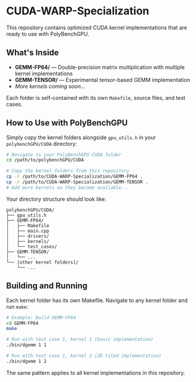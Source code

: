 # CUDA-WARP-Specialization

This repository contains optimized CUDA kernel implementations that are ready to use with PolyBenchGPU.

## What's Inside

- **GEMM-FP64/** — Double-precision matrix multiplication with multiple kernel implementations
- **GEMM-TENSOR/** — Experimental tensor-based GEMM implementation
- _More kernels coming soon..._

Each folder is self-contained with its own `Makefile`, source files, and test cases.

## How to Use with PolyBenchGPU

Simply copy the kernel folders alongside `gpu_utils.h` in your `polybenchGPU/CUDA` directory:

```bash
# Navigate to your PolyBenchGPU CUDA folder
cd /path/to/polybenchGPU/CUDA

# Copy the kernel folders from this repository
cp -r /path/to/CUDA-WARP-Specialization/GEMM-FP64 .
cp -r /path/to/CUDA-WARP-Specialization/GEMM-TENSOR .
# Add more kernels as they become available...
```

Your directory structure should look like:

```text
polybenchGPU/CUDA/
├── gpu_utils.h
├── GEMM-FP64/
│   ├── Makefile
│   ├── main.cpp
│   ├── drivers/
│   ├── kernels/
│   └── test_cases/
├── GEMM-TENSOR/
│   └── ...
└── [other kernel folders]/
    └── ...
```

## Building and Running

Each kernel folder has its own Makefile. Navigate to any kernel folder and run `make`:

```bash
# Example: Build GEMM-FP64
cd GEMM-FP64
make

# Run with test case 1, kernel 1 (basic implementation)
./bin/dgemm 1 1

# Run with test case 1, kernel 2 (2D tiled implementation)
./bin/dgemm 1 2
```

The same pattern applies to all kernel implementations in this repository.
